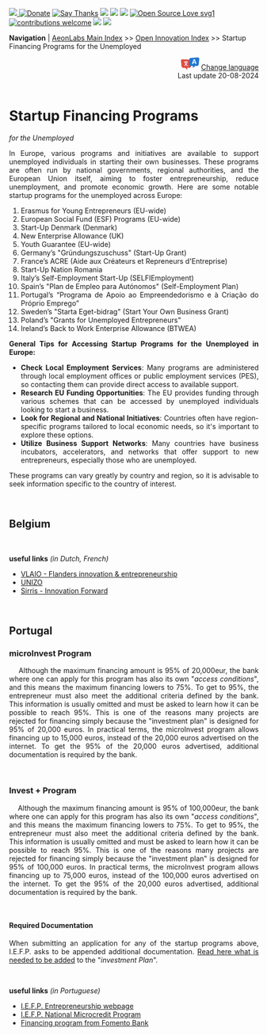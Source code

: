 [![](https://dcbadge.vercel.app/api/server/hw3j3RwfJf) ](https://discord.gg/hw3j3RwfJf)
 [![Donate](https://img.shields.io/badge/donate-$-brown.svg?style=for-the-badge)](http://paypal.me/mtpsilva)
 [![Say Thanks](https://img.shields.io/badge/Say%20Thanks-!-yellow.svg?style=for-the-badge)](https://saythanks.io/to/mtpsilva)
![](https://img.shields.io/github/last-commit/aeonSolutions/aeonSolutions?style=for-the-badge)
<img src="https://us-central1-trackgit-analytics.cloudfunctions.net/token/ping/lztozx5fhr486ojv78ol" />
![](https://views.whatilearened.today/views/github/aeonSolutions/aeonSolutions.svg)
[![Open Source Love svg1](https://badges.frapsoft.com/os/v1/open-source.svg?v=103)](#)
[![contributions welcome](https://img.shields.io/badge/contributions-welcome-brightgreen.svg?style=flat&label=Contributions&colorA=red&colorB=black	)](#)
[<img src="https://cdn.buymeacoffee.com/buttons/v2/default-yellow.png" data-canonical-src="https://cdn.buymeacoffee.com/buttons/v2/default-yellow.png" height="30" />](https://www.buymeacoffee.com/migueltomas)
<a href="https://github.com/sponsors/aeonSolutions">
  <img height="40" src="https://github.com/aeonSolutions/PCB-Prototyping-Catalogue/blob/main/media/become_a_github_sponsor.png">
</a>


**Navigation** | [AeonLabs Main Index](https://github.com/aeonSolutions/aeonSolutions/blob/main/aeonSolutions-Main-Index.md)  >>  [Open Innovation Index](https://github.com/aeonSolutions/aeonSolutions/blob/main/open-innovation-book-index.md)  >>  Startup Financing Programs for the Unemployed

<div align="right">
   <img height="25" src="https://github.com/aeonSolutions/aeonSolutions/blob/main/media/language-icon.png"> 
 <a href="https://github-com.translate.goog/aeonSolutions/aeonSolutions/blob/main/startup_financing_programs_for_the_unemployed.md?_x_tr_sl=en&_x_tr_tl=nl&_x_tr_hl=en&_x_tr_pto=wapp">Change language</a> <br>
Last update 20-08-2024
</div>

<br>

<div align="justify">
 
# Startup Financing Programs 
*for the Unemployed*
 <br>

In Europe, various programs and initiatives are available to support unemployed individuals in starting their own businesses. These programs are often run by national governments, regional authorities, and the European Union itself, aiming to foster entrepreneurship, reduce unemployment, and promote economic growth. Here are some notable startup programs for the unemployed across Europe:

1. Erasmus for Young Entrepreneurs (EU-wide)
2. European Social Fund (ESF) Programs (EU-wide)
3. Start-Up Denmark (Denmark)
4. New Enterprise Allowance (UK)
5. Youth Guarantee (EU-wide)
6. Germany’s "Gründungszuschuss" (Start-Up Grant)
7. France’s ACRE (Aide aux Créateurs et Repreneurs d'Entreprise)
8. Start-Up Nation Romania
9. Italy’s Self-Employment Start-Up (SELFIEmployment)
10. Spain’s "Plan de Empleo para Autónomos" (Self-Employment Plan)
11. Portugal’s “Programa de Apoio ao Empreendedorismo e à Criação do Próprio Emprego”
12. Sweden’s "Starta Eget-bidrag" (Start Your Own Business Grant)
13. Poland’s "Grants for Unemployed Entrepreneurs"
14. Ireland’s Back to Work Enterprise Allowance (BTWEA)

**General Tips for Accessing Startup Programs for the Unemployed in Europe:** <br>
- **Check Local Employment Services**: Many programs are administered through local employment offices or public employment services (PES), so contacting them can provide direct access to available support.
- **Research EU Funding Opportunities**: The EU provides funding through various schemes that can be accessed by unemployed individuals looking to start a business.
- **Look for Regional and National Initiatives**: Countries often have region-specific programs tailored to local economic needs, so it's important to explore these options.
- **Utilize Business Support Networks**: Many countries have business incubators, accelerators, and networks that offer support to new entrepreneurs, especially those who are unemployed.

These programs can vary greatly by country and region, so it is advisable to seek information specific to the country of interest.

<br>

## Belgium

<br>

**useful links** *(in Dutch, French)* <br>
- [VLAIO - Flanders innovation & entrepreneurship](https://www.vlaio.be/en)
- [UNIZO](https://www.unizo.be)
- [Sirris - Innovation Forward](https://www.sirris.be/en)
  
  
<br>

## Portugal

### microInvest Program
&nbsp; &nbsp; Although the maximum financing amount is 95% of 20,000eur, the bank where one can apply for this program has also its own "*access conditions*", and this means the maximum financing lowers to 75%. To get to 95%, the entrepreneur must also meet the additional criteria defined by the bank. This information is usually omitted and must be asked to learn how it can be possible to reach 95%.  This is one of the reasons many projects are rejected for financing simply because the "investment plan" is designed for 95% of 20,000 euros.  In practical terms, the microInvest program allows financing up to 15,000 euros, instead of the 20,000 euros advertised on the internet. To get the 95% of the 20,000 euros advertised, additional documentation is required by the bank. 

<br>

### Invest + Program
&nbsp; &nbsp; Although the maximum financing amount is 95% of 100,000eur, the bank where one can apply for this program has also its own "*access conditions*", and this means the maximum financing lowers to 75%. To get to 95%, the entrepreneur must also meet the additional criteria defined by the bank. This information is usually omitted and must be asked to learn how it can be possible to reach 95%.  This is one of the reasons many projects are rejected for financing simply because the "investment plan" is designed for 95% of 100,000 euros.  In practical terms, the microInvest program allows financing up to 75,000 euros, instead of the 100,000 euros advertised on the internet. To get the 95% of the 20,000 euros advertised, additional documentation is required by the bank. 

 <br>

#### Required Documentation
When submitting an application for any of the startup programs above, I.E.F.P. asks to be appended additional documentation. [Read here what is needed to be added](https://github.com/aeonSolutions/aeonSolutions/blob/main/IEFP_criacao_empresa_startup_documentacao.md) to the "*investment Plan*".
 
<br>

**useful links** *(in Portuguese)* <br>
- [I.E.F.P. Entrepreneurship webpage](https://www.iefp.pt/empreendedorismo)
- [I.E.F.P. National Microcredit Program](https://www.iefp.pt/documents/10181/190833/Ficha+Sintese+Programa+Nacional+de+Microcredito+%28vf+03-01-2022%29.pdf/353dc580-ea2e-4a41-ac78-4e8c0aa6bbe0)
- [Financing program from Fomento Bank](https://www.bpfomento.pt/pt/catalogo/linha-de-apoio-ao-empreendedorismo-e-criacao-do-proprio-emprego/)
  

<br>

</div>
 
</div>
